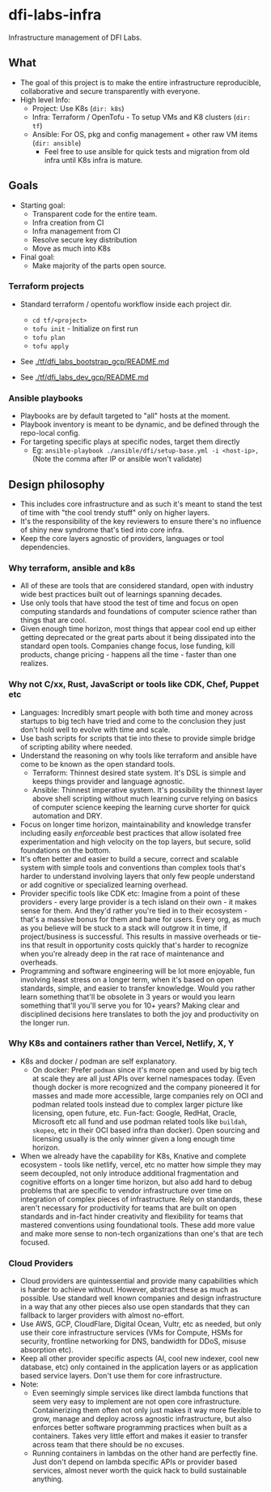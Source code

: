 # dfi-labs-infra

Infrastructure management of DFI Labs.

## What

- The goal of this project is to make the entire infrastructure reproducible, collaborative and secure transparently with everyone.
- High level Info:
  - Project: Use K8s (`dir: k8s`)
  - Infra: Terraform / OpenTofu - To setup VMs and K8 clusters (`dir: tf`)
  - Ansible:  For OS, pkg and config management + other raw VM items (`dir: ansible`)
    - Feel free to use ansible for quick tests and migration from old infra until K8s infra is mature.

## Goals

- Starting goal:
  - Transparent code for the entire team.
  - Infra creation from CI
  - Infra management from CI
  - Resolve secure key distribution
  - Move as much into K8s
- Final goal:
  - Make majority of the parts open source.

### Terraform projects

- Standard terraform / opentofu workflow inside each project dir.
  - `cd tf/<project>`
  - `tofu init` - Initialize on first run
  - `tofu plan`
  - `tofu apply`
  
- See [./tf/dfi_labs_bootstrap_gcp/README.md](tf/dfi_labs_bootstrap_gcp/README.md)
- See [./tf/dfi_labs_dev_gcp/README.md](tf/dfi_labs_dev_gcp/README.md)

### Ansible playbooks

- Playbooks are by default targeted to "all" hosts at the moment.
- Playbook inventory is meant to be dynamic, and be defined through the repo-local config.
- For targeting specific plays at specific nodes, target them directly
  - Eg: `ansible-playbook ./ansible/dfi/setup-base.yml -i <host-ip>,` (Note the comma after IP or ansible won't validate)

## Design philosophy

- This includes core infrastructure and as such it's meant to stand the test of time with "the cool trendy stuff" only on higher layers.
- It's the responsibility of the key reviewers to ensure there's no influence of shiny new syndrome that's tied into core infra.
- Keep the core layers agnostic of providers, languages or tool dependencies.

### Why terraform, ansible and k8s

- All of these are tools that are considered standard, open with industry wide best practices built out of learnings spanning decades.
- Use only tools that have stood the test of time and focus on open computing standards and foundations of computer science rather than things that are cool.
- Given enough time horizon, most things that appear cool end up either getting deprecated or the great parts about it being dissipated into the standard open tools. Companies change focus, lose funding, kill products, change pricing - happens all the time - faster than one realizes.

### Why not C/xx, Rust, JavaScript or tools like CDK, Chef, Puppet etc

- Languages: Incredibly smart people with both time and money across startups to big tech have tried and come to the conclusion they just don't hold well to evolve with time and scale.
- Use bash scripts for scripts that tie into these to provide simple bridge of scripting ability where needed.
- Understand the reasoning on why tools like terraform and ansible have come to be known as the open standard tools.
  - Terraform: Thinnest desired state system. It's DSL is simple and keeps things provider and language agnostic.
  - Ansible: Thinnest imperative system. It's possibility the thinnest layer above shell scripting without much learning curve relying on basics of computer science keeping the learning curve shorter for quick automation and DRY.
- Focus on longer time horizon, maintainability and knowledge transfer including easily _enforceable_ best practices that allow isolated free experimentation and high velocity on the top layers, but secure, solid foundations on the bottom.
- It's often better and easier to build a secure, correct and scalable system with simple tools and conventions than complex tools that's harder to understand involving layers that only few people understand or add cognitive or specialized learning overhead.
- Provider specific tools like CDK etc: Imagine from a point of these providers - every large provider is a tech island on their own - it makes sense for them. And they'd rather you're tied in to their ecosystem - that's a massive bonus for them and bane for users. Every org, as much as you believe will be stuck to a stack will outgrow it in time, if project/business is successful. This results in massive overheads or tie-ins that result in opportunity costs quickly that's harder to recognize when you're already deep in the rat race of maintenance and overheads.
- Programming and software engineering will be lot more enjoyable, fun involving least stress on a longer term, when it's based on open standards, simple, and easier to transfer knowledge. Would you rather learn something that'll be obsolete in 3 years or would you learn something that'll you'll serve you for 10+ years? Making clear and disciplined decisions here translates to both the joy and productivity on the longer run.

### Why K8s and containers rather than Vercel, Netlify, X, Y

- K8s and docker / podman are self explanatory.
  - On docker: Prefer `podman` since it's more open and used by big tech at scale they are all just APIs over kernel namespaces today. (Even though docker is more recognized and the company  pioneered it for masses and made more accessible, large companies rely on OCI and podman related tools instead due to complex larger picture like licensing, open future, etc. Fun-fact: Google, RedHat, Oracle, Microsoft etc all fund and use podman related tools like `buildah`, `skopeo`, etc in their OCI based infra than docker). Open sourcing and licensing usually is the only winner given a long enough time horizon.
- When we already have the capability for K8s, Knative and complete ecosystem - tools like netlify, vercel, etc no matter how simple they may seem decoupled, not only introduce additional fragmentation and cognitive efforts on a longer time horizon, but also add hard to debug problems that are specific to vendor infrastructure over time on integration of complex pieces of infrastructure. Rely on standards, these aren't necessary for productivity for teams that are built on open standards and in-fact hinder creativity and flexibility for teams that mastered conventions using foundational tools. These add more value and make more sense to non-tech organizations than one's that are tech focused.

### Cloud Providers

- Cloud providers are quintessential and provide many capabilities which is harder to achieve without. However, abstract these as much as possible. Use standard well known companies and design infrastructure in a way that any other pieces also use open standards that they can fallback to larger providers with almost no-effort.
- Use AWS, GCP, CloudFlare, Digital Ocean, Vultr, etc as needed, but only use their core infrastructure services (VMs for Compute, HSMs for security, frontline networking for DNS, bandwidth for DDoS, misuse absorption etc).
- Keep all other provider specific aspects (AI, cool new indexer, cool new database, etc) only contained in the application layers or as application based service layers. Don't use them for core infrastructure.
- Note:
  - Even seemingly simple services like direct lambda functions that seem very easy to implement are not open core infrastructure. Containerizing them often not only just makes it way more flexible to grow, manage and deploy across agnostic infrastructure, but also enforces better software programming practices when built as a containers. Takes very little effort and makes it easier to transfer across team that there should be no excuses.
  - Running containers in lambdas on the other hand are perfectly fine. Just don't depend on lambda specific APIs or provider based services, almost never worth the quick hack to build sustainable anything.
